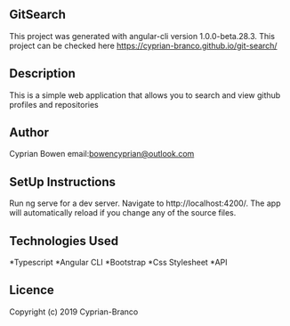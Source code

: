 ## GitSearch
This project was generated with angular-cli version 1.0.0-beta.28.3. This project can be checked here https://cyprian-branco.github.io/git-search/

## Description

This is a simple web application that allows you to search and view github profiles and repositories


## Author

Cyprian Bowen email:bowencyprian@outlook.com

## SetUp Instructions

Run ng serve for a dev server. Navigate to http://localhost:4200/. The app will automatically reload if you change any of the source files.

## Technologies Used

*Typescript 
*Angular CLI 
*Bootstrap 
*Css Stylesheet
*API

## Licence
Copyright (c) 2019 Cyprian-Branco

